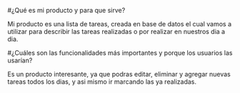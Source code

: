#¿Qué es mi producto y para que sirve?

Mi producto es una lista de tareas, creada en base de datos el cual vamos a utilizar
para describir las tareas realizadas o por realizar en nuestros dia a dia.

#¿Cuáles son las funcionalidades más importantes y porque los usuarios las usarían?

Es un producto interesante, ya que podras editar, eliminar y agregar nuevas tareas 
todos los dias, y asi mismo ir marcando las ya realizadas.

